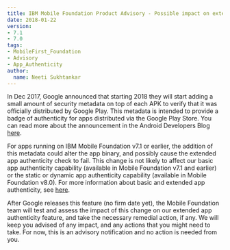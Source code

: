 ```yaml
---
title: IBM Mobile Foundation Product Advisory - Possible impact on extended app authenticity due to Android changes
date: 2018-01-22
version:
- 7.1
- 7.0
tags:
- MobileFirst_Foundation
- Advisory
- App_Authenticity
author:
  name: Neeti Sukhtankar
---
```

In Dec 2017, Google announced that starting 2018 they will start adding a small amount of security metadata on top of each APK to verify that it was officially distributed by Google Play. This metadata is intended to provide a badge of authenticity for apps distributed via the Google Play Store. You can read more about the announcement in the Android Developers Blog [here](https://android-developers.googleblog.com/2017/12/improving-app-security-and-performance.html).

For apps running on IBM Mobile Foundation v7.1 or earlier, the addition of this metadata could alter the app binary, and possibly cause the extended app authenticity check to fail. This change is not likely to affect our basic app authenticity capability (available in Mobile Foundation v7.1 and earlier) or the static or dynamic app authenticity capability (available in Mobile Foundation v8.0). For more information about basic and extended app authenticity, see [here](https://www.ibm.com/support/knowledgecenter/en/SSHS8R_7.1.0/com.ibm.worklight.deploy.doc/admin/r_enabling_extended_authenticity_checking.html).

After Google releases this feature (no firm date yet), the Mobile Foundation team will test and assess the impact of this change on our extended app authenticity feature, and take the necessary remedial action, if any. We will keep you advised of any impact, and any actions that you might need to take. For now, this is an advisory notification and no action is needed from you.

